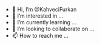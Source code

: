 - 👋 Hi, I’m @KahveciFurkan
- 👀 I’m interested in ...
- 🌱 I’m currently learning ...
- 💞️ I’m looking to collaborate on ...
- 📫 How to reach me ...

<!---
KahveciFurkan/KahveciFurkan is a ✨ special ✨ repository because its `README.md` (this file) appears on your GitHub profile.
You can click the Preview link to take a look at your changes.
https://tenor.com/bPuhb.gif
--->
